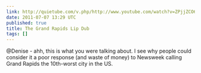 ```yaml
---
link: http://quietube.com/v.php/http://www.youtube.com/watch?v=ZPjjZCO67WI
date: 2011-07-07 13:29 UTC
published: true
title: The Grand Rapids Lip Dub
tags: []
---
```


@Denise - ahh, this is what you were talking about. I see why people could consider it a poor response (and waste of money) to Newsweek calling Grand Rapids the 10th-worst city in the US.
